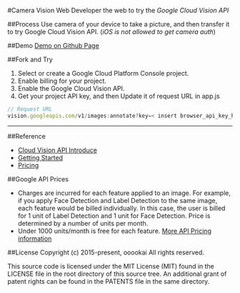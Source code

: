 

#Camera Vision Web
Developer the web to try the *Google Cloud Vision API*

##Process
Use camera of your device to take a picture, and then transfer it to try Google Cloud Vision API. (*iOS is not allowed to get camera auth*)

##Demo
[Demo on Github Page](http://ooookai.github.io/Camera-Vision-Web)


##Fork and Try
 1. Select or create a Google Cloud Platform Console project.
 2. Enable billing for your project.
 3. Enable the Google Cloud Vision API.
 4. Get your project API key, and then Update it of request URL in app.js
```js
// Request URL
vision.googleapis.com/v1/images:annotate?key=< insert browser_api_key_here >;
```
*****

##Reference
- [Cloud Vision API Introduce](https://cloud.google.com/vision/)
- [Getting Started](https://cloud.google.com/vision/docs/getting-started)
- [Pricing](https://cloud.google.com/vision/docs/pricing)

##Google API Prices
- Charges are incurred for each feature applied to an image. For example, if you apply Face Detection and Label Detection to the same image, each feature would be billed individually. In this case, the user is billed for 1 unit of Label Detection and 1 unit for Face Detection. Price is determined by a number of units per month.
- Under 1000 units/month is free for each feature. [More API Pricing information](https://cloud.google.com/vision/docs/pricing) 


##License
Copyright (c) 2015-present, ooookai
All rights reserved.

This source code is licensed under the MIT License (MIT) found in the
LICENSE file in the root directory of this source tree. An additional grant 
of patent rights can be found in the PATENTS file in the same directory.
